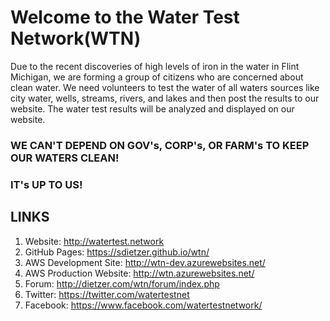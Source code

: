 # Welcome to the Water Test Network(WTN)
Due to the recent discoveries of high levels of iron in the water in Flint Michigan, we are forming a group of citizens who are concerned about clean water.  We need volunteers to test the water of all waters sources like city water, wells, streams, rivers, and lakes and then post the results to our website.  The water test results will be analyzed and displayed on our website.

### WE CAN'T DEPEND ON GOV's, CORP's, OR FARM's TO KEEP OUR WATERS CLEAN!  
### IT's UP TO US!

## LINKS
1. Website: http://watertest.network
2. GitHub Pages: https://sdietzer.github.io/wtn/
3. AWS Development Site: http://wtn-dev.azurewebsites.net/
4. AWS Production Website: http://wtn.azurewebsites.net/
5. Forum: http://dietzer.com/wtn/forum/index.php
6. Twitter: https://twitter.com/watertestnet
7. Facebook: https://www.facebook.com/watertestnetwork/ 



